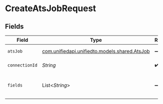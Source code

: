 # CreateAtsJobRequest


## Fields

| Field                                                                          | Type                                                                           | Required                                                                       | Description                                                                    |
| ------------------------------------------------------------------------------ | ------------------------------------------------------------------------------ | ------------------------------------------------------------------------------ | ------------------------------------------------------------------------------ |
| `atsJob`                                                                       | [com.unifiedapi.unifiedto.models.shared.AtsJob](../../models/shared/AtsJob.md) | :heavy_minus_sign:                                                             | An opened position/job                                                         |
| `connectionId`                                                                 | *String*                                                                       | :heavy_check_mark:                                                             | ID of the connection                                                           |
| `fields`                                                                       | List<*String*>                                                                 | :heavy_minus_sign:                                                             | Comma-delimited fields to return                                               |